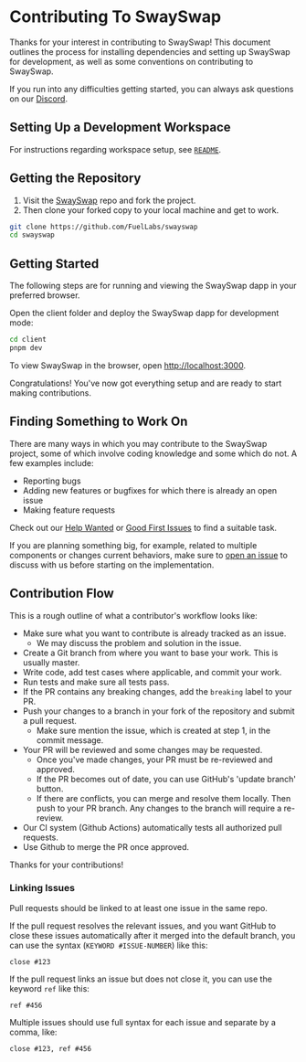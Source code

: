 # Contributing To SwaySwap

Thanks for your interest in contributing to SwaySwap! This document outlines the process for installing dependencies and setting up SwaySwap for development, as well as some conventions on contributing to SwaySwap.

If you run into any difficulties getting started, you can always ask questions on our [Discord](https://discord.gg/xfpK4Pe).

## Setting Up a Development Workspace

For instructions regarding workspace setup, see [`README`](./README.md).

## Getting the Repository

1. Visit the [SwaySwap](https://github.com/FuelLabs/swayswap) repo and fork the project.
2. Then clone your forked copy to your local machine and get to work.

```sh
git clone https://github.com/FuelLabs/swayswap
cd swayswap
```

## Getting Started

The following steps are for running and viewing the SwaySwap dapp in your preferred browser.

Open the client folder and deploy the SwaySwap dapp for development mode:

```sh
cd client
pnpm dev
```

To view SwaySwap in the browser, open [http://localhost:3000](http://localhost:3000).

Congratulations! You've now got everything setup and are ready to start making contributions.

## Finding Something to Work On

There are many ways in which you may contribute to the SwaySwap project, some of which involve coding knowledge and some which do not. A few examples include:

- Reporting bugs
- Adding new features or bugfixes for which there is already an open issue
- Making feature requests

Check out our [Help Wanted](https://github.com/FuelLabs/swayswap/issues?q=is%3Aopen+is%3Aissue+label%3A%22help+wanted%22) or [Good First Issues](https://github.com/FuelLabs/swayswap/issues?q=is%3Aissue+is%3Aopen+label%3A%22good+first+issue%22) to find a suitable task.

If you are planning something big, for example, related to multiple components or changes current behaviors, make sure to [open an issue](https://github.com/FuelLabs/swayswap/issues/new) to discuss with us before starting on the implementation.

## Contribution Flow

This is a rough outline of what a contributor's workflow looks like:

- Make sure what you want to contribute is already tracked as an issue.
  - We may discuss the problem and solution in the issue.
- Create a Git branch from where you want to base your work. This is usually master.
- Write code, add test cases where applicable, and commit your work.
- Run tests and make sure all tests pass.
- If the PR contains any breaking changes, add the `breaking` label to your PR.
- Push your changes to a branch in your fork of the repository and submit a pull request.
  - Make sure mention the issue, which is created at step 1, in the commit message.
- Your PR will be reviewed and some changes may be requested.
  - Once you've made changes, your PR must be re-reviewed and approved.
  - If the PR becomes out of date, you can use GitHub's 'update branch' button.
  - If there are conflicts, you can merge and resolve them locally. Then push to your PR branch.
    Any changes to the branch will require a re-review.
- Our CI system (Github Actions) automatically tests all authorized pull requests.
- Use Github to merge the PR once approved.

Thanks for your contributions!

### Linking Issues

Pull requests should be linked to at least one issue in the same repo.

If the pull request resolves the relevant issues, and you want GitHub to close these issues automatically after it merged into the default branch, you can use the syntax (`KEYWORD #ISSUE-NUMBER`) like this:

```
close #123
```

If the pull request links an issue but does not close it, you can use the keyword `ref` like this:

```
ref #456
```

Multiple issues should use full syntax for each issue and separate by a comma, like:

```
close #123, ref #456
```
